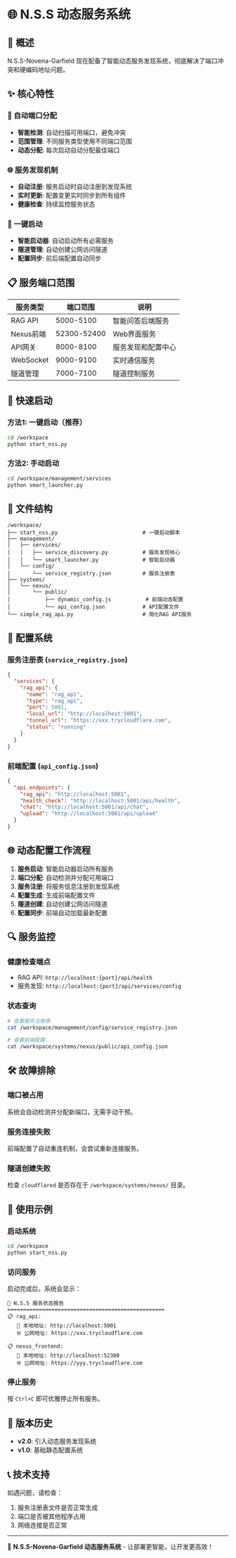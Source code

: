 # 🌐 N.S.S 动态服务系统

## 🎯 概述

N.S.S-Novena-Garfield 现在配备了智能动态服务发现系统，彻底解决了端口冲突和硬编码地址问题。

## ✨ 核心特性

### 🔧 自动端口分配
- **智能检测**: 自动扫描可用端口，避免冲突
- **范围管理**: 不同服务类型使用不同端口范围
- **动态分配**: 每次启动自动分配最佳端口

### 🌐 服务发现机制
- **自动注册**: 服务启动时自动注册到发现系统
- **实时更新**: 配置变更实时同步到所有组件
- **健康检查**: 持续监控服务状态

### 🚀 一键启动
- **智能启动器**: 自动启动所有必需服务
- **隧道管理**: 自动创建公网访问隧道
- **配置同步**: 前后端配置自动同步

## 📋 服务端口范围

| 服务类型 | 端口范围 | 说明 |
|---------|---------|------|
| RAG API | 5000-5100 | 智能问答后端服务 |
| Nexus前端 | 52300-52400 | Web界面服务 |
| API网关 | 8000-8100 | 服务发现和配置中心 |
| WebSocket | 9000-9100 | 实时通信服务 |
| 隧道管理 | 7000-7100 | 隧道控制服务 |

## 🚀 快速启动

### 方法1: 一键启动（推荐）
```bash
cd /workspace
python start_nss.py
```

### 方法2: 手动启动
```bash
cd /workspace/management/services
python smart_launcher.py
```

## 📁 文件结构

```
/workspace/
├── start_nss.py                           # 一键启动脚本
├── management/
│   ├── services/
│   │   ├── service_discovery.py           # 服务发现核心
│   │   └── smart_launcher.py              # 智能启动器
│   └── config/
│       └── service_registry.json          # 服务注册表
├── systems/
│   └── nexus/
│       └── public/
│           ├── dynamic_config.js           # 前端动态配置
│           └── api_config.json            # API配置文件
└── simple_rag_api.py                      # 简化RAG API服务
```

## 🔧 配置系统

### 服务注册表 (`service_registry.json`)
```json
{
  "services": {
    "rag_api": {
      "name": "rag_api",
      "type": "rag_api",
      "port": 5001,
      "local_url": "http://localhost:5001",
      "tunnel_url": "https://xxx.trycloudflare.com",
      "status": "running"
    }
  }
}
```

### 前端配置 (`api_config.json`)
```json
{
  "api_endpoints": {
    "rag_api": "http://localhost:5001",
    "health_check": "http://localhost:5001/api/health",
    "chat": "http://localhost:5001/api/chat",
    "upload": "http://localhost:5001/api/upload"
  }
}
```

## 🌐 动态配置工作流程

1. **服务启动**: 智能启动器启动所有服务
2. **端口分配**: 自动检测并分配可用端口
3. **服务注册**: 将服务信息注册到发现系统
4. **配置生成**: 生成前端配置文件
5. **隧道创建**: 自动创建公网访问隧道
6. **配置同步**: 前端自动加载最新配置

## 🔍 服务监控

### 健康检查端点
- RAG API: `http://localhost:{port}/api/health`
- 服务发现: `http://localhost:{port}/api/services/config`

### 状态查询
```bash
# 查看服务注册表
cat /workspace/management/config/service_registry.json

# 查看前端配置
cat /workspace/systems/nexus/public/api_config.json
```

## 🛠️ 故障排除

### 端口被占用
系统会自动检测并分配新端口，无需手动干预。

### 服务连接失败
前端配置了自动重连机制，会尝试重新连接服务。

### 隧道创建失败
检查 `cloudflared` 是否存在于 `/workspace/systems/nexus/` 目录。

## 🎯 使用示例

### 启动系统
```bash
cd /workspace
python start_nss.py
```

### 访问服务
启动完成后，系统会显示：
```
🌟 N.S.S 服务状态报告
==================================================
📋 rag_api:
   🔗 本地地址: http://localhost:5001
   🌐 公网地址: https://xxx.trycloudflare.com

📋 nexus_frontend:
   🔗 本地地址: http://localhost:52300
   🌐 公网地址: https://yyy.trycloudflare.com
```

### 停止服务
按 `Ctrl+C` 即可优雅停止所有服务。

## 🔄 版本历史

- **v2.0**: 引入动态服务发现系统
- **v1.0**: 基础静态配置系统

## 📞 技术支持

如遇问题，请检查：
1. 服务注册表文件是否正常生成
2. 端口是否被其他程序占用
3. 网络连接是否正常

---

🌟 **N.S.S-Novena-Garfield 动态服务系统** - 让部署更智能，让开发更高效！